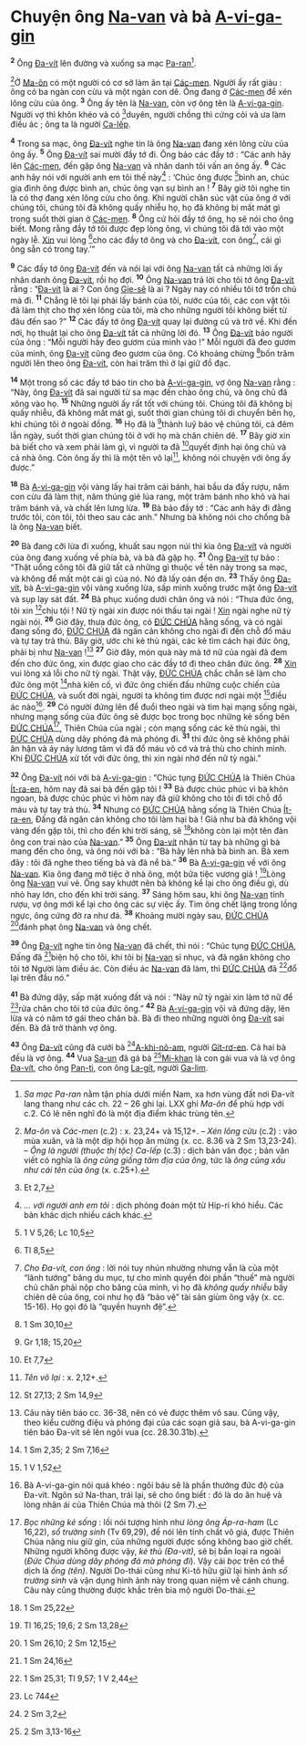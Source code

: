 # Chuyện ông [Na-van]() và bà [A-vi-ga-gin]()
<sup><b>2</b></sup> Ông [Đa-vít]() lên đường và xuống sa mạc [Pa-ran]()[^2-72dc9954-b5a5-49a3-9cf2-3121d95e202a].

[^3-72dc9954-b5a5-49a3-9cf2-3121d95e202a]Ở [Ma-ôn]() có một người có cơ sở làm ăn tại [Các-men](). Người ấy rất giàu : ông có ba ngàn con cừu và một ngàn con dê. Ông đang ở [Các-men]() để xén lông cừu của ông. <sup><b>3</b></sup> Ông ấy tên là [Na-van](), còn vợ ông tên là [A-vi-ga-gin](). Người vợ thì khôn khéo và có [^3@-72dc9954-b5a5-49a3-9cf2-3121d95e202a]duyên, người chồng thì cứng cỏi và ưa làm điều ác ; ông ta là người [Ca-lếp]().

<sup><b>4</b></sup> Trong sa mạc, ông [Đa-vít]() nghe tin là ông [Na-van]() đang xén lông cừu của ông ấy. <sup><b>5</b></sup> Ông [Đa-vít]() sai mười đầy tớ đi. Ông bảo các đầy tớ : “Các anh hãy lên [Các-men](), đến gặp ông [Na-van]() và nhân danh tôi vấn an ông ấy. <sup><b>6</b></sup> Các anh hãy nói với người anh em tôi thế này[^4-72dc9954-b5a5-49a3-9cf2-3121d95e202a] : ‘Chúc ông được [^4@-72dc9954-b5a5-49a3-9cf2-3121d95e202a]bình an, chúc gia đình ông được bình an, chúc ông vạn sự bình an ! <sup><b>7</b></sup> Bây giờ tôi nghe tin là có thợ đang xén lông cừu cho ông. Khi người chăn súc vật của ông ở với chúng tôi, chúng tôi đã không quấy nhiễu họ, họ đã không bị mất mát gì trong suốt thời gian ở [Các-men](). <sup><b>8</b></sup> Ông cứ hỏi đầy tớ ông, họ sẽ nói cho ông biết. Mong rằng đầy tớ tôi được đẹp lòng ông, vì chúng tôi đã tới vào một ngày lễ. [Xin]() vui lòng [^5@-72dc9954-b5a5-49a3-9cf2-3121d95e202a]cho các đầy tớ ông và cho [Đa-vít](), con ông[^5-72dc9954-b5a5-49a3-9cf2-3121d95e202a], cái gì ông sẵn có trong tay.’”

<sup><b>9</b></sup> Các đầy tớ ông [Đa-vít]() đến và nói lại với ông [Na-van]() tất cả những lời ấy nhân danh ông [Đa-vít](), rồi họ đợi. <sup><b>10</b></sup> Ông [Na-van]() trả lời cho tôi tớ ông [Đa-vít]() rằng : “[Đa-vít]() là ai ? Con ông [Gie-sê]() là ai ? Ngày nay có nhiều tôi tớ trốn chủ mà đi. <sup><b>11</b></sup> Chẳng lẽ tôi lại phải lấy bánh của tôi, nước của tôi, các con vật tôi đã làm thịt cho thợ xén lông của tôi, mà cho những người tôi không biết từ đâu đến sao ?” <sup><b>12</b></sup> Các đầy tớ ông [Đa-vít]() quay lại đường cũ và trở về. Khi đến nơi, họ thuật lại cho ông [Đa-vít]() tất cả những lời đó. <sup><b>13</b></sup> Ông [Đa-vít]() bảo người của ông : “Mỗi người hãy đeo gươm của mình vào !” Mỗi người đã đeo gươm của mình, ông [Đa-vít]() cũng đeo gươm của ông. Có khoảng chừng [^6@-72dc9954-b5a5-49a3-9cf2-3121d95e202a]bốn trăm người lên theo ông [Đa-vít](), còn hai trăm thì ở lại giữ đồ đạc.

<sup><b>14</b></sup> Một trong số các đầy tớ báo tin cho bà [A-vi-ga-gin](), vợ ông [Na-van]() rằng : “Này, ông [Đa-vít]() đã sai người từ sa mạc đến chào ông chủ, và ông chủ đã xông vào họ. <sup><b>15</b></sup> Những người ấy rất tốt với chúng tôi. Chúng tôi đã không bị quấy nhiễu, đã không mất mát gì, suốt thời gian chúng tôi di chuyển bên họ, khi chúng tôi ở ngoài đồng. <sup><b>16</b></sup> Họ đã là [^7@-72dc9954-b5a5-49a3-9cf2-3121d95e202a]thành luỹ bảo vệ chúng tôi, cả đêm lẫn ngày, suốt thời gian chúng tôi ở với họ mà chăn chiên dê. <sup><b>17</b></sup> Bây giờ xin bà biết cho và xem phải làm gì, vì người ta đã [^8@-72dc9954-b5a5-49a3-9cf2-3121d95e202a]quyết định hại ông chủ và cả nhà ông. Còn ông ấy thì là một tên vô lại[^6-72dc9954-b5a5-49a3-9cf2-3121d95e202a], không nói chuyện với ông ấy được.”

<sup><b>18</b></sup> Bà [A-vi-ga-gin]() vội vàng lấy hai trăm cái bánh, hai bầu da đầy rượu, năm con cừu đã làm thịt, năm thúng gié lúa rang, một trăm bánh nho khô và hai trăm bánh vả, và chất lên lưng lừa. <sup><b>19</b></sup> Bà bảo đầy tớ : “Các anh hãy đi đằng trước tôi, còn tôi, tôi theo sau các anh.” Nhưng bà không nói cho chồng bà là ông [Na-van]() biết.

<sup><b>20</b></sup> Bà đang cỡi lừa đi xuống, khuất sau ngọn núi thì kìa ông [Đa-vít]() và người của ông đang xuống về phía bà, và bà đã gặp họ. <sup><b>21</b></sup> Ông [Đa-vít]() tự bảo : “Thật uổng công tôi đã giữ tất cả những gì thuộc về tên này trong sa mạc, và không để mất một cái gì của nó. Nó đã lấy oán đền ơn. <sup><b>23</b></sup> Thấy ông [Đa-vít](), bà [A-vi-ga-gin]() vội vàng xuống lừa, sấp mình xuống trước mặt ông [Đa-vít]() và sụp lạy sát đất. <sup><b>24</b></sup> Bà phục xuống dưới chân ông và nói : “Thưa đức ông, tôi xin [^9@-72dc9954-b5a5-49a3-9cf2-3121d95e202a]chịu tội ! Nữ tỳ ngài xin được nói thấu tai ngài ! [Xin]() ngài nghe nữ tỳ ngài nói. <sup><b>26</b></sup> Giờ đây, thưa đức ông, có [ĐỨC CHÚA]() hằng sống, và có ngài đang sống đó, [ĐỨC CHÚA]() đã ngăn cản không cho ngài đi đến chỗ đổ máu và tự tay trả thù. Bây giờ, ước chi kẻ thù ngài, các kẻ tìm cách hại đức ông, phải bị như [Na-van]() ![^9-72dc9954-b5a5-49a3-9cf2-3121d95e202a] <sup><b>27</b></sup> Giờ đây, món quà này mà tớ nữ của ngài đã đem đến cho đức ông, xin được giao cho các đầy tớ đi theo chân đức ông. <sup><b>28</b></sup> [Xin]() vui lòng xá lỗi cho nữ tỳ ngài. Thật vậy, [ĐỨC CHÚA]() chắc chắn sẽ làm cho đức ông một [^10@-72dc9954-b5a5-49a3-9cf2-3121d95e202a]nhà kiên cố, vì đức ông chiến đấu những cuộc chiến của [ĐỨC CHÚA](), và suốt đời ngài, người ta không tìm được nơi ngài một [^11@-72dc9954-b5a5-49a3-9cf2-3121d95e202a]điều ác nào[^10-72dc9954-b5a5-49a3-9cf2-3121d95e202a]. <sup><b>29</b></sup> Có người đứng lên để đuổi theo ngài và tìm hại mạng sống ngài, nhưng mạng sống của đức ông sẽ được bọc trong bọc những kẻ sống bên [ĐỨC CHÚA]()[^11-72dc9954-b5a5-49a3-9cf2-3121d95e202a], Thiên Chúa của ngài ; còn mạng sống các kẻ thù ngài, thì [ĐỨC CHÚA]() dùng dây phóng đá mà phóng đi. <sup><b>31</b></sup> thì đức ông sẽ không phải ân hận và áy náy lương tâm vì đã đổ máu vô cớ và trả thù cho chính mình. Khi [ĐỨC CHÚA]() xử tốt với đức ông, thì xin ngài nhớ đến nữ tỳ ngài.”

<sup><b>32</b></sup> Ông [Đa-vít]() nói với bà [A-vi-ga-gin]() : “Chúc tụng [ĐỨC CHÚA]() là Thiên Chúa [Ít-ra-en](), hôm nay đã sai bà đến gặp tôi ! <sup><b>33</b></sup> Bà được chúc phúc vì bà khôn ngoan, bà được chúc phúc vì hôm nay đã giữ không cho tôi đi tới chỗ đổ máu và tự tay trả thù. <sup><b>34</b></sup> Nhưng có [ĐỨC CHÚA]() hằng sống là Thiên Chúa [Ít-ra-en](), Đấng đã ngăn cản không cho tôi làm hại bà ! Giả như bà đã không vội vàng đến gặp tôi, thì cho đến khi trời sáng, sẽ [^12@-72dc9954-b5a5-49a3-9cf2-3121d95e202a]không còn lại một tên đàn ông con trai nào của [Na-van]().” <sup><b>35</b></sup> Ông [Đa-vít]() nhận từ tay bà những gì bà mang đến cho ông, và ông nói với bà : “Bà hãy lên nhà bà bình an. Bà xem đây : tôi đã nghe theo tiếng bà và đã nể bà.” <sup><b>36</b></sup> Bà [A-vi-ga-gin]() về với ông [Na-van](). Kìa ông đang mở tiệc ở nhà ông, một bữa tiệc vương giả ! [^13@-72dc9954-b5a5-49a3-9cf2-3121d95e202a]Lòng ông [Na-van]() vui vẻ. Ông say khướt nên bà không kể lại cho ông điều gì, dù nhỏ hay lớn, cho đến khi trời sáng. <sup><b>37</b></sup> Sáng hôm sau, khi ông [Na-van]() tỉnh rượu, vợ ông mới kể lại cho ông các sự việc ấy. Tim ông chết lặng trong lồng ngực, ông cứng đờ ra như đá. <sup><b>38</b></sup> Khoảng mười ngày sau, [ĐỨC CHÚA]() [^14@-72dc9954-b5a5-49a3-9cf2-3121d95e202a]đánh phạt ông [Na-van]() và ông chết.

<sup><b>39</b></sup> Ông [Đa-vít]() nghe tin ông [Na-van]() đã chết, thì nói : “Chúc tụng [ĐỨC CHÚA](), Đấng đã [^15@-72dc9954-b5a5-49a3-9cf2-3121d95e202a]biện hộ cho tôi, khi tôi bị [Na-van]() sỉ nhục, và đã ngăn không cho tôi tớ Người làm điều ác. Còn điều ác [Na-van]() đã làm, thì [ĐỨC CHÚA]() đã [^16@-72dc9954-b5a5-49a3-9cf2-3121d95e202a]đổ lại trên đầu nó.”

<sup><b>41</b></sup> Bà đứng dậy, sấp mặt xuống đất và nói : “Này nữ tỳ ngài xin làm tớ nữ để [^17@-72dc9954-b5a5-49a3-9cf2-3121d95e202a]rửa chân cho tôi tớ của đức ông.” <sup><b>42</b></sup> Bà [A-vi-ga-gin]() vội vã đứng dậy, lên lừa và có năm tớ gái theo chân bà. Bà đi theo những người ông [Đa-vít]() sai đến. Bà đã trở thành vợ ông.

<sup><b>43</b></sup> Ông [Đa-vít]() cũng đã cưới bà [^18@-72dc9954-b5a5-49a3-9cf2-3121d95e202a][A-khi-nô-am](), người [Gít-rơ-en](). Cả hai bà đều là vợ ông. <sup><b>44</b></sup> Vua [Sa-un]() đã gả bà [^19@-72dc9954-b5a5-49a3-9cf2-3121d95e202a][Mi-khan]() là con gái vua và là vợ ông [Đa-vít](), cho ông [Pan-ti](), con ông [La-gít](), người [Ga-lim]().

[^2-72dc9954-b5a5-49a3-9cf2-3121d95e202a]: *Sa mạc Pa-ran* nằm tận phía dưới miền Nam, xa hơn vùng đất nơi Đa-vít lang thang như các ch. 22 – 26 ghi lại. LXX ghi *Ma-ôn* để phù hợp với c.2. Có lẽ nên nghĩ đó là một địa điểm khác trùng tên.
[^3-72dc9954-b5a5-49a3-9cf2-3121d95e202a]: *Ma-ôn* và *Các-men* (c.2) : x. 23,24+ và 15,12+. – *Xén lông cừu* (c.2) : vào mùa xuân, và là một dịp hội họp ăn mừng (x. cc. 8.36 và 2 Sm 13,23-24). – *Ông là người (thuộc thị tộc) Ca-lếp* (c.3) : dịch bản văn đọc ; bản văn viết có nghĩa là *ông cũng giống tâm địa của ông*, tức là *ông cũng xấu như cái tên của ông* (x. c.25+).
[^4-72dc9954-b5a5-49a3-9cf2-3121d95e202a]: *... với người anh em tôi* : dịch phỏng đoán một từ Híp-ri khó hiểu. Các bản khác dịch nhiều cách khác.
[^5-72dc9954-b5a5-49a3-9cf2-3121d95e202a]: *Cho Đa-vít, con ông* : lời nói tuy nhún nhường nhưng vẫn là của một “lãnh tướng” băng du mục, tự cho mình quyền đòi phần “thuế” mà người chủ chăn phải nộp cho băng của mình, vì họ đã *không quấy nhiễu* bầy chiên dê của ông, coi như họ đã “bảo vệ” tài sản giùm ông vậy (x. cc. 15-16). Họ gọi đó là “quyền huynh đệ”.
[^6-72dc9954-b5a5-49a3-9cf2-3121d95e202a]: *Tên vô lại* : x. 2,12+.
[^9-72dc9954-b5a5-49a3-9cf2-3121d95e202a]: Câu này tiên báo cc. 36-38, nên có vẻ được thêm vô sau. Cũng vậy, theo kiểu cường điệu và phóng đại của các soạn giả sau, bà A-vi-ga-gin tiên báo Đa-vít sẽ lên ngôi vua (cc. 28.30.31b).
[^10-72dc9954-b5a5-49a3-9cf2-3121d95e202a]: Bà A-vi-ga-gin nói quá khéo : ngôi báu sẽ là phần thưởng đức độ của Đa-vít. Ngôn sứ Na-than, trái lại, sẽ cho ông biết : đó là do ân huệ và lòng nhân ái của Thiên Chúa mà thôi (2 Sm 7).
[^11-72dc9954-b5a5-49a3-9cf2-3121d95e202a]: *Bọc những kẻ sống* : lối nói tượng hình như *lòng ông Áp-ra-ham* (Lc 16,22), *sổ trường sinh* (Tv 69,29), để nói lên tính chất vô giá, được Thiên Chúa nâng niu giữ gìn, của những người được sống không bao giờ chết. Những người không được vậy, *kẻ thù (Đa-vít)*, sẽ bị bắn loại ra ngoài (*Đức Chúa dùng dây phóng đá mà phóng đi*). Vậy cái *bọc* trên có thể dịch là *ống (tên)*. Người Do-thái cũng như Ki-tô hữu giữ lại hình ảnh *sổ trường sinh* và vận dụng hình ảnh này trong quan niệm về cánh chung. Câu này cũng thường được khắc trên bia mộ người Do-thái.
[^3@-72dc9954-b5a5-49a3-9cf2-3121d95e202a]: Et 2,7
[^4@-72dc9954-b5a5-49a3-9cf2-3121d95e202a]: 1 V 5,26; Lc 10,5
[^5@-72dc9954-b5a5-49a3-9cf2-3121d95e202a]: Tl 8,5
[^6@-72dc9954-b5a5-49a3-9cf2-3121d95e202a]: 1 Sm 30,10
[^7@-72dc9954-b5a5-49a3-9cf2-3121d95e202a]: Gr 1,18; 15,20
[^8@-72dc9954-b5a5-49a3-9cf2-3121d95e202a]: Et 7,7
[^9@-72dc9954-b5a5-49a3-9cf2-3121d95e202a]: St 27,13; 2 Sm 14,9
[^10@-72dc9954-b5a5-49a3-9cf2-3121d95e202a]: 1 Sm 2,35; 2 Sm 7,16
[^11@-72dc9954-b5a5-49a3-9cf2-3121d95e202a]: 1 V 1,52
[^12@-72dc9954-b5a5-49a3-9cf2-3121d95e202a]: 1 Sm 25,22
[^13@-72dc9954-b5a5-49a3-9cf2-3121d95e202a]: Tl 16,25; 19,6; 2 Sm 13,28
[^14@-72dc9954-b5a5-49a3-9cf2-3121d95e202a]: 1 Sm 26,10; 2 Sm 12,15
[^15@-72dc9954-b5a5-49a3-9cf2-3121d95e202a]: 1 Sm 24,16
[^16@-72dc9954-b5a5-49a3-9cf2-3121d95e202a]: 1 Sm 25,31; Tl 9,57; 1 V 2,44
[^17@-72dc9954-b5a5-49a3-9cf2-3121d95e202a]: Lc 744
[^18@-72dc9954-b5a5-49a3-9cf2-3121d95e202a]: 2 Sm 3,2
[^19@-72dc9954-b5a5-49a3-9cf2-3121d95e202a]: 2 Sm 3,13-16